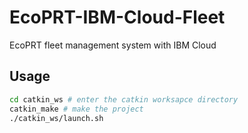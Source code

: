 # EcoPRT-IBM-Cloud-Fleet
EcoPRT fleet management system with IBM Cloud



## Usage
``` bash
cd catkin_ws # enter the catkin worksapce directory
catkin_make # make the project
./catkin_ws/launch.sh
